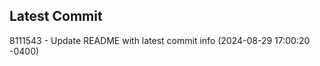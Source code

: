
## Latest Commit
8111543 - Update README with latest commit info (2024-08-29 17:00:20 -0400) <Yunxi-Zhou>
